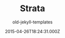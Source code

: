 ---
title: Strata
github: 'https://github.com/CloudCannon/Strata-Jekyll-Theme'
demo: 'https://html5up.net/strata'
author: old-jekyll-templates
ssg:
  - Jekyll
cms:
  - No Cms
date: 2015-04-26T18:24:31.000Z
github_branch: master
stale: true
---